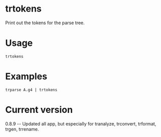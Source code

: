 # trtokens

Print out the tokens for the parse tree.

# Usage

    trtokens

# Examples

    trparse A.g4 | trtokens

# Current version

0.8.9 -- Updated all app, but especially for tranalyze, trconvert, trformat, trgen, trrename.
